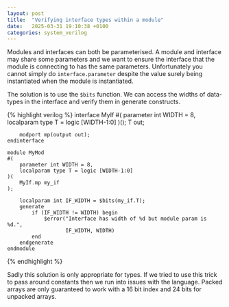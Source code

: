 ```yaml
---
layout: post
title:  "Verifying interface types within a module"
date:   2025-03-31 19:10:38 +0100
categories: system_verilog
---
```

Modules and interfaces can both be parameterised. 
A module and interface may share some parameters and we want to ensure the interface that the module is connecting to has the same parameters.
Unfortunately you cannot simply do `interface.parameter` despite the value surely being instantiated when the module is instantiated.

The solution is to use the `$bits` function. We can access the widths of data-types in the interface and verify them in generate constructs.

{% highlight verilog %}
    interface MyIf
    #(
        parameter int WIDTH = 8,
        localparam type T = logic [WIDTH-1:0]
    )();
        T out;

        modport mp(output out);
    endinterface

    module MyMod
    #(
        parameter int WIDTH = 8,
        localparam type T = logic [WIDTH-1:0]
    )(
        MyIf.mp my_if
    );

        localparam int IF_WIDTH = $bits(my_if.T);
        generate
            if (IF_WIDTH != WIDTH) begin
                $error("Interface has width of %d but module param is %d.", 
                       IF_WIDTH, WIDTH)
            end
        endgenerate
    endmodule
{% endhighlight %}

Sadly this solution is only appropriate for types.
If we tried to use this trick to pass around constants then we run into issues with the language.
Packed arrays are only guaranteed to work with a 16 bit index and 24 bits for unpacked arrays.